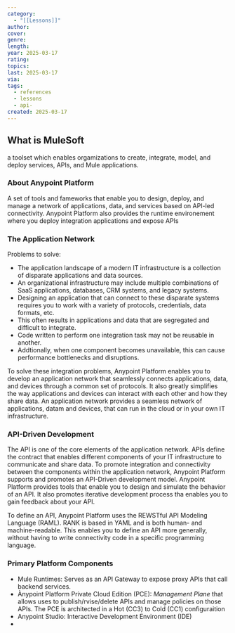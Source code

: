 ```yaml
---
category:
  - "[[Lessons]]"
author: 
cover: 
genre: 
length: 
year: 2025-03-17
rating: 
topics: 
last: 2025-03-17
via: 
tags:
  - references
  - lessons
  - api-
created: 2025-03-17
---
```


## What is MuleSoft
a toolset which enables orgamizations to create, integrate, model, and deploy services, APIs, and Mule applications.

### About Anypoint Platform
A set of tools and fameworks that enable you to design, deploy, and manage a network of applications, data, and services based on API-led connectivity. Anypoint Platform also provides the runtime environement where you deploy integration applications and expose APIs

### The Application Network

Problems to solve:
- The application landscape of a modern IT infrastructure is a collection of disparate applications and data sources.
- An organizational infrastructure may include multiple combinations of SaaS applications, databases, CRM systems, and legacy systems.
- Designing an application that can connect to these disparate systems requires you to work with a variety of protocols, credentials, data formats, etc.
- This often results in applications and data that are segregated and difficult to integrate. 
- Code written to perform one integration task may not be reusable in another. 
- Addtionally, when one component becomes unavailable, this can cause performance bottlenecks and disruptions.

To solve these integration problems, Anypoint Platform enables you to develop an application network that seamlessly connects applications, data, and devices through a common set of protocols. It also greatly simplifies the way applications and devices can interact with each other and how they share data. An application network provides a seamless network of applications, datam and devices, that can run in the cloud or in your own IT infrastructure.

### API-Driven Development
The API is one of the core elements of the application network. APIs define the contract that enables different components of your IT infrastructure to communicate and share data. To promote integration and connectivity between the components within the application network, Anypoint Platform supports and promotes an API-Driven development model. Anypoint Platform provides tools that enable you to design and simulate the behavior of an API. It also promotes iterative development process tha enables you to gain feedback about your API.

To define an API, Anypoint Platform uses the REWSTful API Modeling Language (RAML). RANK is based in YAML and is both human- and machine-readable. This enables you to define an API more generally, without having to write connectivity code in a specific programming language.

### Primary Platform Components

- Mule Runtimes: Serves as an API Gateway to expose proxy APIs that call backend services.
- Ànypoint Platform Private Cloud Edition (PCE): _Management Plane_ that allows uses to publish/rvise/delete APIs and manage policies on those APIs. The PCE is architected in a Hot (CC3) to Cold (CC1) configuraition
- Anypoint Studio: Interactive Development Environment (IDE)
- 

